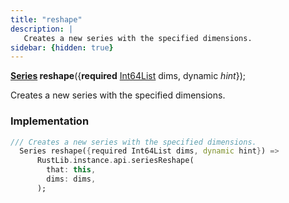 ```yaml
---
title: "reshape"
description: |
   Creates a new series with the specified dimensions.
sidebar: {hidden: true}
---
```

<span class="dart-code"><strong>[Series] reshape</strong>({<span class="nobr"><strong>required</strong> [Int64List] dims</span>, <span class="nobr">dynamic <i>hint</i></span>});</span>

 Creates a new series with the specified dimensions.
### Implementation
```dart
/// Creates a new series with the specified dimensions.
  Series reshape({required Int64List dims, dynamic hint}) =>
      RustLib.instance.api.seriesReshape(
        that: this,
        dims: dims,
      );
```

[Series]: /reference/classes/series/
[Int64List]: /reference/classes/int64list/